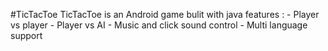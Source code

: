 #TicTacToe
TicTacToe is an Android game bulit with java 
features : - Player vs player
           - Player vs AI
           - Music and click sound control
           - Multi language support
